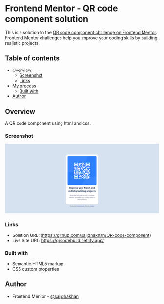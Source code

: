 # Frontend Mentor - QR code component solution

This is a solution to the [QR code component challenge on Frontend Mentor](https://www.frontendmentor.io/challenges/qr-code-component-iux_sIO_H). Frontend Mentor challenges help you improve your coding skills by building realistic projects.

## Table of contents

- [Overview](#overview)
  - [Screenshot](#screenshot)
  - [Links](#links)
- [My process](#my-process)
  - [Built with](#built-with)
- [Author](#author)

## Overview

A QR code component using html and css.

### Screenshot

![screenshot](./images/QR-SS.png)

### Links

- Solution URL: (https://github.com/sajidhakhan/QR-code-component)
- Live Site URL: https://qrcodebuild.netlify.app/

### Built with

- Semantic HTML5 markup
- CSS custom properties

## Author

- Frontend Mentor - [@sajidhakhan](https://www.frontendmentor.io/profile/sajidhakhan)
